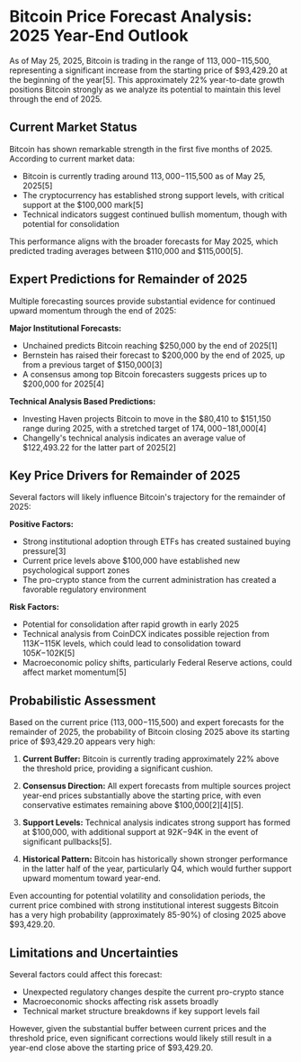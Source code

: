 # Bitcoin Price Forecast Analysis: 2025 Year-End Outlook

As of May 25, 2025, Bitcoin is trading in the range of $113,000-$115,500, representing a significant increase from the starting price of $93,429.20 at the beginning of the year[5]. This approximately 22% year-to-date growth positions Bitcoin strongly as we analyze its potential to maintain this level through the end of 2025.

## Current Market Status

Bitcoin has shown remarkable strength in the first five months of 2025. According to current market data:

- Bitcoin is currently trading around $113,000-$115,500 as of May 25, 2025[5]
- The cryptocurrency has established strong support levels, with critical support at the $100,000 mark[5]
- Technical indicators suggest continued bullish momentum, though with potential for consolidation

This performance aligns with the broader forecasts for May 2025, which predicted trading averages between $110,000 and $115,000[5].

## Expert Predictions for Remainder of 2025

Multiple forecasting sources provide substantial evidence for continued upward momentum through the end of 2025:

**Major Institutional Forecasts:**
- Unchained predicts Bitcoin reaching $250,000 by the end of 2025[1]
- Bernstein has raised their forecast to $200,000 by the end of 2025, up from a previous target of $150,000[3]
- A consensus among top Bitcoin forecasters suggests prices up to $200,000 for 2025[4]

**Technical Analysis Based Predictions:**
- Investing Haven projects Bitcoin to move in the $80,410 to $151,150 range during 2025, with a stretched target of $174,000-$181,000[4]
- Changelly's technical analysis indicates an average value of $122,493.22 for the latter part of 2025[2]

## Key Price Drivers for Remainder of 2025

Several factors will likely influence Bitcoin's trajectory for the remainder of 2025:

**Positive Factors:**
- Strong institutional adoption through ETFs has created sustained buying pressure[3]
- Current price levels above $100,000 have established new psychological support zones
- The pro-crypto stance from the current administration has created a favorable regulatory environment

**Risk Factors:**
- Potential for consolidation after rapid growth in early 2025
- Technical analysis from CoinDCX indicates possible rejection from $113K-$115K levels, which could lead to consolidation toward $105K-$102K[5]
- Macroeconomic policy shifts, particularly Federal Reserve actions, could affect market momentum[5]

## Probabilistic Assessment

Based on the current price ($113,000-$115,500) and expert forecasts for the remainder of 2025, the probability of Bitcoin closing 2025 above its starting price of $93,429.20 appears very high:

1. **Current Buffer:** Bitcoin is currently trading approximately 22% above the threshold price, providing a significant cushion.

2. **Consensus Direction:** All expert forecasts from multiple sources project year-end prices substantially above the starting price, with even conservative estimates remaining above $100,000[2][4][5].

3. **Support Levels:** Technical analysis indicates strong support has formed at $100,000, with additional support at $92K-$94K in the event of significant pullbacks[5].

4. **Historical Pattern:** Bitcoin has historically shown stronger performance in the latter half of the year, particularly Q4, which would further support upward momentum toward year-end.

Even accounting for potential volatility and consolidation periods, the current price combined with strong institutional interest suggests Bitcoin has a very high probability (approximately 85-90%) of closing 2025 above $93,429.20.

## Limitations and Uncertainties

Several factors could affect this forecast:

- Unexpected regulatory changes despite the current pro-crypto stance
- Macroeconomic shocks affecting risk assets broadly
- Technical market structure breakdowns if key support levels fail

However, given the substantial buffer between current prices and the threshold price, even significant corrections would likely still result in a year-end close above the starting price of $93,429.20.
